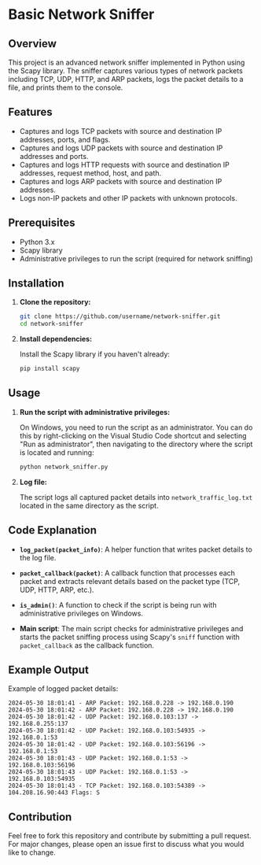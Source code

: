 
# Basic Network Sniffer

## Overview

This project is an advanced network sniffer implemented in Python using the Scapy library. The sniffer captures various types of network packets including TCP, UDP, HTTP, and ARP packets, logs the packet details to a file, and prints them to the console.

## Features

- Captures and logs TCP packets with source and destination IP addresses, ports, and flags.
- Captures and logs UDP packets with source and destination IP addresses and ports.
- Captures and logs HTTP requests with source and destination IP addresses, request method, host, and path.
- Captures and logs ARP packets with source and destination IP addresses.
- Logs non-IP packets and other IP packets with unknown protocols.

## Prerequisites

- Python 3.x
- Scapy library
- Administrative privileges to run the script (required for network sniffing)

## Installation

1. **Clone the repository:**

   ```bash
   git clone https://github.com/username/network-sniffer.git
   cd network-sniffer
   ```

2. **Install dependencies:**

   Install the Scapy library if you haven't already:

   ```bash
   pip install scapy
   ```

## Usage

1. **Run the script with administrative privileges:**

   On Windows, you need to run the script as an administrator. You can do this by right-clicking on the Visual Studio Code shortcut and selecting "Run as administrator", then navigating to the directory where the script is located and running:

   ```bash
   python network_sniffer.py
   ```

2. **Log file:**

   The script logs all captured packet details into `network_traffic_log.txt` located in the same directory as the script.

## Code Explanation

- **`log_packet(packet_info)`**:
  A helper function that writes packet details to the log file.

- **`packet_callback(packet)`**:
  A callback function that processes each packet and extracts relevant details based on the packet type (TCP, UDP, HTTP, ARP, etc.).

- **`is_admin()`**:
  A function to check if the script is being run with administrative privileges on Windows.

- **Main script**:
  The main script checks for administrative privileges and starts the packet sniffing process using Scapy's `sniff` function with `packet_callback` as the callback function.

## Example Output

Example of logged packet details:

```
2024-05-30 18:01:41 - ARP Packet: 192.168.0.228 -> 192.168.0.190
2024-05-30 18:01:42 - ARP Packet: 192.168.0.228 -> 192.168.0.190
2024-05-30 18:01:42 - UDP Packet: 192.168.0.103:137 -> 192.168.0.255:137
2024-05-30 18:01:42 - UDP Packet: 192.168.0.103:54935 -> 192.168.0.1:53
2024-05-30 18:01:42 - UDP Packet: 192.168.0.103:56196 -> 192.168.0.1:53
2024-05-30 18:01:43 - UDP Packet: 192.168.0.1:53 -> 192.168.0.103:56196
2024-05-30 18:01:43 - UDP Packet: 192.168.0.1:53 -> 192.168.0.103:54935
2024-05-30 18:01:43 - TCP Packet: 192.168.0.103:54389 -> 104.208.16.90:443 Flags: S
```

## Contribution

Feel free to fork this repository and contribute by submitting a pull request. For major changes, please open an issue first to discuss what you would like to change.

